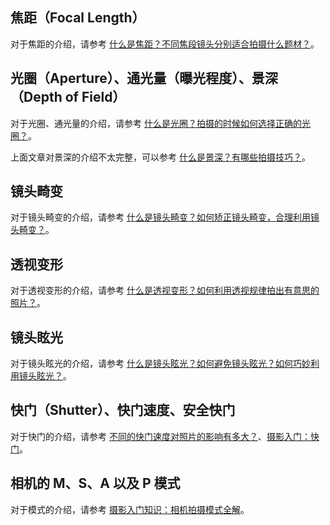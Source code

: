 ## 焦距（Focal Length）

对于焦距的介绍，请参考 [什么是焦距？不同焦段镜头分别适合拍摄什么题材？](https://zhuanlan.zhihu.com/p/110142019)。


## 光圈（Aperture）、通光量（曝光程度）、景深（Depth of Field）

对于光圈、通光量的介绍，请参考 [什么是光圈？拍摄的时候如何选择正确的光圈？](https://zhuanlan.zhihu.com/p/110141431)。

上面文章对景深的介绍不太完整，可以参考 [什么是景深？有哪些拍摄技巧？](https://zhuanlan.zhihu.com/p/67389489)。
 
## 镜头畸变

对于镜头畸变的介绍，请参考 [什么是镜头畸变？如何矫正镜头畸变，合理利用镜头畸变？](https://zhuanlan.zhihu.com/p/115666171)。

## 透视变形

对于透视变形的介绍，请参考 [什么是透视变形？如何利用透视规律拍出有意思的照片？](https://zhuanlan.zhihu.com/p/120424711)。

## 镜头眩光

对于镜头眩光的介绍，请参考 [什么是镜头眩光？如何避免镜头眩光？如何巧妙利用镜头眩光？](https://zhuanlan.zhihu.com/p/128139792)。

## 快门（Shutter）、快门速度、安全快门

对于快门的介绍，请参考 [不同的快门速度对照片的影响有多大？](https://www.zhihu.com/question/389648859)、[摄影入门：快门](https://zhuanlan.zhihu.com/p/55710164)。

## 相机的 M、S、A 以及 P 模式

对于模式的介绍，请参考 [摄影入门知识：相机拍摄模式全解](https://zhuanlan.zhihu.com/p/43708021)。

